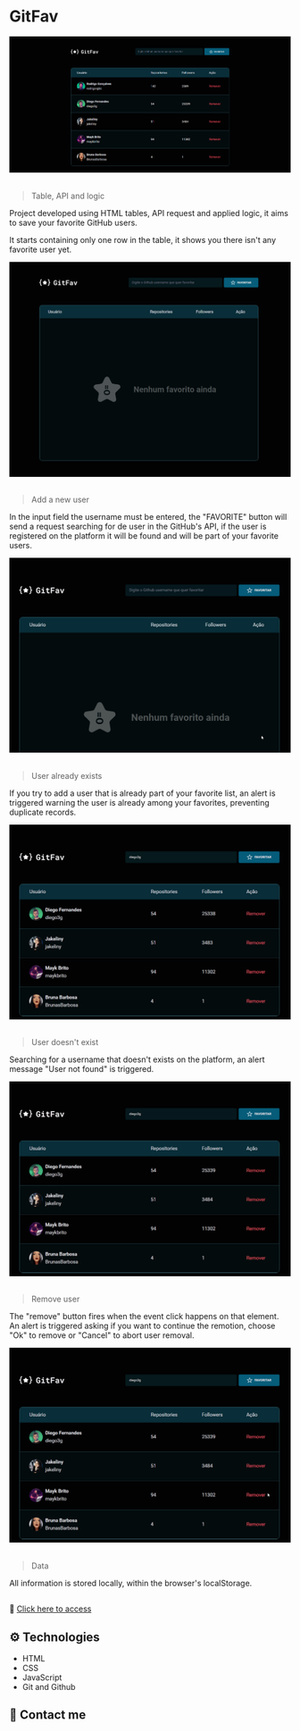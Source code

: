 # GitFav

![preview](./.github//Readme05.png)

##
> Table, API and logic

Project developed using HTML tables, API request and applied logic, it aims to save your
favorite GitHub users.

It starts containing only one row in the table, it shows you there isn't any favorite user yet.

![preview](./.github/Readme01.png)

##

>Add a new user

In the input field the username must be entered, the "FAVORITE" button will send a request searching for de user in the GitHub's API, if the user is registered on the platform it will be found and will be part of your favorite users.

![preview](./.github/Readme01.gif)

## 

>User already exists

If you try to add a user that is already part of your favorite list, an alert is triggered warning the user is already among your favorites, preventing duplicate records.

![preview](./.github/Readme02.gif)

## 

>User doesn't exist

Searching for a username that doesn't exists on the platform, an alert message "User not found" is triggered.

![preview](./.github/Readme04.gif)

##

>Remove user

The "remove" button fires when the event click happens on that element. An alert is triggered asking if you want to continue the remotion, choose "Ok" to remove or "Cancel" to abort user removal.

![preview](./.github/Readme03.gif)

##

>Data 

All information is stored locally, within the browser's localStorage.

##

🔗 [Click here to access](https://brunasbarbosa.github.io/GitFav/)

## 

## ⚙️ Technologies

- HTML
- CSS
- JavaScript
- Git and Github

## 💌 Contact me

